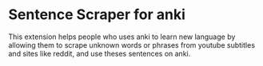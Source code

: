 # Sentence Scraper for anki
This extension helps people who uses anki to learn new language by allowing them to scrape unknown words or phrases from youtube subtitles and sites like reddit, and use theses sentences on anki.

